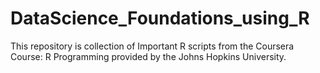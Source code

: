 # DataScience_Foundations_using_R
This repository is collection of Important R scripts from the Coursera Course: R Programming provided by the Johns Hopkins University.
